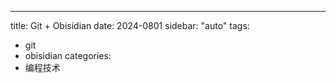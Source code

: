 ---
title: Git + Obisidian
date: 2024-0801
sidebar: "auto"
tags:
  - git
  - obisidian
categories:
  - 编程技术

